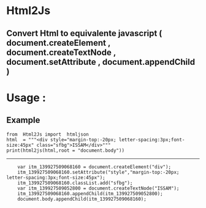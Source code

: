# Html2Js
## Convert Html to equivalente javascript ( document.createElement , document.createTextNode , document.setAttribute , document.appendChild ) 


# Usage :  
## Example
	from  Html2Js import  htmljson
	html  = """<div style="margin-top:-20px; letter-spacing:3px;font-size:45px" class="sfbg">ISSAM</div>"""
	print(html2js(html,root = "document.body"))
    
___

    	var itm_139927509068160 = document.createElement("div");
    	itm_139927509068160.setAttribute("style","margin-top:-20px; letter-spacing:3px;font-size:45px");
    	itm_139927509068160.classList.add("sfbg");
    	var itm_139927509052800 = document.createTextNode("ISSAM");
    	itm_139927509068160.appendChild(itm_139927509052800);
		document.body.appendChild(itm_139927509068160);
